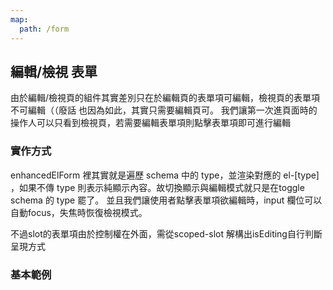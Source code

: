```yaml
---
map:
  path: /form
---
```


## 編輯/檢視 表單

由於編輯/檢視頁的組件其實差別只在於編輯頁的表單項可編輯，檢視頁的表單項不可編輯（（廢話
也因為如此，其實只需要編輯頁可。
我們讓第一次進頁面時的操作人可以只看到檢視頁，若需要編輯表單項則點擊表單項即可進行編輯

### 實作方式

enhancedElForm 裡其實就是遍歷 schema 中的 type，並渲染對應的 el-[type]
，如果不傳 type 則表示純顯示內容。故切換顯示與編輯模式就只是在toggle schema 的 type 罷了。
並且我們讓使用者點擊表單項欲編輯時，input 欄位可以自動focus，失焦時恢復檢視模式。

不過slot的表單項由於控制權在外面，需從scoped-slot 解構出isEditing自行判斷呈現方式



### 基本範例

<demo 
  src="../components/form/editableForm.vue"
  title="editable form"
  desc="點擊進入輸入模式的表單">
</demo>

<API src="../components/EnhancedElForm.vue" lang="zh"></API>

